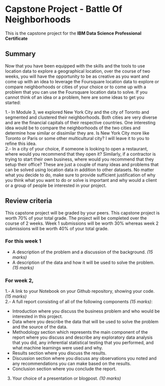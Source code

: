 # Capstone Project - Battle Of Neighborhoods

This is the capstone project for the **IBM Data Science Professional Certificate**

## Summary

Now that you have been equipped with the skills and the tools to use location data to explore a geographical location, over the course of two weeks, you will have the opportunity to be as creative as you want and come up with an idea to leverage the Foursquare location data to explore or compare neighborhoods or cities of your choice or to come up with a problem that you can use the Foursquare location data to solve. If you cannot think of an idea or a problem, here are some ideas to get you started:

1.- In Module 3, we explored New York City and the city of Toronto and segmented and clustered their neighborhoods. Both cities are very diverse and are the financial capitals of their respective countries. One interesting idea would be to compare the neighborhoods of the two cities and determine how similar or dissimilar they are. Is New York City more like Toronto or Paris or some other multicultural city? I will leave it to you to refine this idea.  
2.- In a city of your choice, if someone is looking to open a restaurant, where would you recommend that they open it? Similarly, if a contractor is trying to start their own business, where would you recommend that they setup their office?
These are just a couple of many ideas and problems that can be solved using location data in addition to other datasets. No matter what you decide to do, make sure to provide sufficient justification of why you think what you want to do or solve is important and why would a client or a group of people be interested in your project.

## Review criteria 
This capstone project will be graded by your peers. This capstone project is worth 70% of your total grade. The project will be completed over the course of 2 weeks. Week 1 submissions will be worth 30% whereas week 2 submissions will be worth 40% of your total grade.

### For this week 1
- A description of the problem and a discussion of the background. _(15 marks)_
- A description of the data and how it will be used to solve the problem. _(15 marks)_

### For week 2,

1.- A link to your Notebook on your Github repository, showing your code. _(15 marks)_  
2.- A full report consisting of all of the following components _(15 marks)_:  
  - Introduction where you discuss the business problem and who would be interested in this project.
  - Data where you describe the data that will be used to solve the problem and the source of the data.
  - Methodology section which represents the main component of the report where you discuss and describe any exploratory data analysis that you did, any inferential statistical testing that you performed, and what machine learnings were used and why.
  - Results section where you discuss the results.
  - Discussion section where you discuss any observations you noted and any recommendations you can make based on the results.
  - Conclusion section where you conclude the report.  
3. Your choice of a presentation or blogpost. _(10 marks)_
